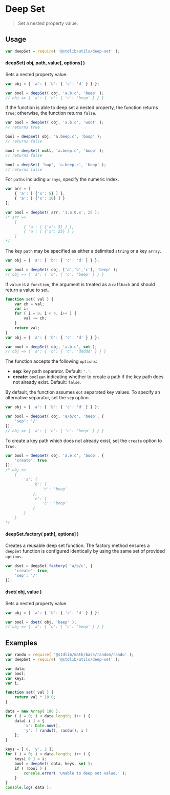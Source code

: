 # Deep Set

> Set a nested property value.


<section class="usage">

## Usage

``` javascript
var deepSet = require( '@stdlib/utils/deep-set' );
```


#### deepSet( obj, path, value\[, options\] )

Sets a nested property value.

``` javascript
var obj = { 'a': { 'b': { 'c': 'd' } } };

var bool = deepSet( obj, 'a.b.c', 'beep' );
// obj => { 'a': { 'b': { 'c': 'beep' } } }
```

If the function is able to deep set a nested property, the function returns `true`; otherwise, the function returns `false`.

``` javascript
var bool = deepSet( obj, 'a.b.c', 'woot' );
// returns true

bool = deepSet( obj, 'a.beep.c', 'boop' );
// returns false

bool = deepSet( null, 'a.beep.c', 'boop' );
// returns false

bool = deepSet( 'bap', 'a.beep.c', 'boop' );
// returns false
```

For `paths` including `arrays`, specify the numeric index.

``` javascript
var arr = [
    { 'a': [ {'x': 5} ] },
    { 'a': [ {'x': 10} ] }
];

var bool = deepSet( arr, '1.a.0.x', 25 );
/* arr =>
    [
        { 'a': [ {'x': 5} ] },
        { 'a': [ {'x': 25} ] }
    ]
*/
```

The key `path` may be specified as either a delimited `string` or a key `array`.

``` javascript
var obj = { 'a': { 'b': { 'c': 'd' } } };

var bool = deepSet( obj, ['a','b','c'], 'beep' );
// obj => { 'a': { 'b': { 'c': 'beep' } } }
```

If `value` is a `function`, the argument is treated as a `callback` and should return a value to set.

``` javascript
function set( val ) {
    var ch = val;
    var i;
    for ( i = 0; i < 4; i++ ) {
        val += ch;
    }
    return val;
}
var obj = { 'a': { 'b': { 'c': 'd' } } };

var bool = deepSet( obj, 'a.b.c', set );
// obj => { 'a': { 'b': { 'c': 'ddddd' } } }
```

The function accepts the following `options`:

* __sep__: key path separator. Default: `'.'`.
* __create__: `boolean` indicating whether to create a path if the key path does not already exist. Default: `false`.

By default, the function assumes `dot` separated key values. To specify an alternative separator, set the `sep` option.

``` javascript
var obj = { 'a': { 'b': { 'c': 'd' } } };

var bool = deepSet( obj, 'a/b/c', 'beep', {
    'sep': '/'  
});
// obj => { 'a': { 'b': { 'c': 'beep' } } }
```

To create a key path which does not already exist, set the `create` option to `true`.

``` javascript
var bool = deepSet( obj, 'a.e.c', 'boop', {
    'create': true  
});
/* obj =>
    { 
        'a': { 
            'b': {
                'c': 'beep'
            }, 
            'e': {
                'c': 'boop'
            } 
        }
    }
*/
```


#### deepSet.factory( path\[, options\] )

Creates a reusable deep set function. The factory method ensures a `deepSet` function is configured identically by using the same set of provided `options`.

``` javascript
var dset = deepSet.factory( 'a/b/c', {
    'create': true,
    'sep': '/'
});
```


#### dset( obj, value )

Sets a nested property value.

``` javascript
var obj = { 'a': { 'b': { 'c': 'd' } } };

var bool = dset( obj, 'beep' );
// obj => { 'a': { 'b': { 'c': 'beep' } } }
```

</section>

<!-- /.usage -->


<section class="examples">

## Examples

``` javascript
var randu = require( '@stdlib/math/base/random/randu' );
var deepSet = require( '@stdlib/utils/deep-set' );

var data;
var bool;
var keys;
var i;

function set( val ) {
    return val * 10.0;
}

data = new Array( 100 );
for ( i = 0; i < data.length; i++ ) {
    data[ i ] = {
        'x': Date.now(),
        'y': [ randu(), randu(), i ]
    };
}

keys = [ 0, 'y', 2 ];
for ( i = 0; i < data.length; i++ ) {
    keys[ 0 ] = i;
    bool = deepSet( data, keys, set );
    if ( !bool ) {
        console.error( 'Unable to deep set value.' );
    }
}
console.log( data );
```

</section>

<!-- /.examples -->


<section class="links">

</section>

<!-- /.links -->
